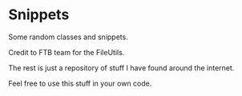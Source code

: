 Snippets
========

Some random classes and snippets.

Credit to FTB team for the FileUtils.

The rest is just a repository of stuff I have found around the internet.

Feel free to use this stuff in your own code.
